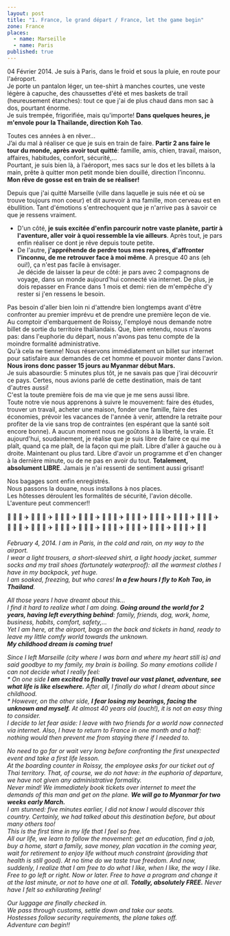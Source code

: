 ```yaml
---
layout: post
title: "1. France, le grand départ / France, let the game begin"
zone: France
places: 
  - name: Marseille
  - name: Paris
published: true
---
```


04 Février 2014. Je suis à Paris, dans le froid et sous la pluie, en route pour l'aéroport.  
Je porte un pantalon léger, un tee-shirt à manches courtes, une veste légère à capuche, des chaussettes d'été et mes baskets de trail (heureusement étanches): tout ce que j'ai de plus chaud dans mon sac à dos, pourtant énorme.  
Je suis trempée, frigorifiée, mais qu'importe! **Dans quelques heures, je m'envole pour la Thaïlande, direction Koh Tao**.

Toutes ces années à en rêver...  
J’ai du mal à réaliser ce que je suis en train de faire. **Partir 2 ans faire le tour du monde, après avoir tout quitté**: famille, amis, chien, travail, maison, affaires, habitudes, confort, sécurité,…  
Pourtant, je suis bien là, à l’aéroport, mes sacs sur le dos et les billets à la main, prête à quitter mon petit monde bien douillé, direction l’inconnu.  
**Mon rêve de gosse est en train de se réaliser!**

Depuis que j'ai quitté Marseille (ville dans laquelle je suis née et où se trouve toujours mon coeur) et dit aurevoir à ma famille, mon cerveau est en ébullition. Tant d'émotions s'entrechoquent que je n'arrive pas à savoir ce que je ressens vraiment.  
* D'un côté, **je suis excitée d'enfin parcourir notre vaste planète, partir à l'aventure, aller voir à quoi ressemble la vie ailleurs**. Après tout, je pars enfin réaliser ce dont je rêve depuis toute petite.  
* De l'autre, **j'appréhende de perdre tous mes repères, d'affronter l'inconnu, de me retrouver face à moi même**. A presque 40 ans (eh oui!), ça n'est pas facile à envisager.  
Je décide de laisser la peur de côté: je pars avec 2 compagnons de voyage, dans un monde aujourd'hui connecté via internet. De plus, je dois repasser en France dans 1 mois et demi: rien de m'empêche d'y rester si j'en ressens le besoin.

Pas besoin d'aller bien loin ni d'attendre bien longtemps avant d'être confronter au premier imprévu et de prendre une première leçon de vie.  
Au comptoir d'embarquement de Roissy, l'employé nous demande notre billet de sortie du territoire thaïlandais. Que, bien entendu, nous n'avons pas: dans l'euphorie du départ, nous n'avons pas tenu compte de la moindre formalité administrative.  
Qu'à cela ne tienne! Nous réservons immédiatement un billet sur internet pour satisfaire aux demandes de cet homme et pouvoir monter dans l'avion. **Nous irons donc passer 15 jours au Myanmar début Mars.**  
Je suis abasourdie: 5 minutes plus tôt, je ne savais pas que j'irai découvrir ce pays. Certes, nous avions parlé de cette destination, mais de tant d'autres aussi!  
C'est la toute première fois de ma vie que je me sens aussi libre.  
Toute notre vie nous apprenons à suivre le mouvement: faire des études, trouver un travail, acheter une maison, fonder une famille, faire des économies, prévoir les vacances de l'année à venir, attendre la retraite pour profiter de la vie sans trop de contraintes (en espérant que la santé soit encore bonne). A aucun moment nous ne goûtons à la liberté, la vraie. Et aujourd'hui, soudainement, je réalise que je suis libre de faire ce qui me plaît, quand ça me plaît, de la façon qui me plaît. Libre d'aller à gauche ou à droite. Maintenant ou plus tard. Libre d'avoir un programme et d'en changer à la dernière minute, ou de ne pas en avoir du tout. **Totalement, absolument LIBRE**. Jamais je n'ai ressenti de sentiment aussi grisant!

Nos bagages sont enfin enregistrés.  
Nous passons la douane, nous installons à nos places.  
Les hôtesses déroulent les formalités de sécurité, l'avion décolle.  
L'aventure peut commencer!!


:feet: :tada: :feet: :airplane: :feet: :tada: :feet: :airplane: :feet: :tada: :feet: :airplane: :feet: :tada: :feet: :airplane: :feet: :tada: :feet: :airplane: :feet: :tada: :feet: :airplane: :feet: :tada: :feet: :airplane: :feet: :tada: :feet: :airplane: :feet: :tada: :feet: :airplane: :feet: :tada: :feet: :airplane: :feet: :tada: :feet: :airplane: :feet: :tada: :feet: :airplane: :feet: :tada: :feet: :airplane: :feet: :tada: :feet: :airplane: :feet: :tada: :feet: :airplane: :feet: :tada: :feet: :airplane: :feet: :tada: :feet: :airplane: :feet: :tada:


_February 4, 2014. I am in Paris, in the cold and rain, on my way to the airport._  
_I wear a light trousers, a short-sleeved shirt, a light hoody jacket, summer socks and my trail shoes (fortunately waterproof): all the warmest clothes I have in my backpack, yet huge._  
_I am soaked, freezing, but who cares! **In a few hours I fly to Koh Tao, in Thailand**._

_All those years I have dreamt about this..._  
_I find it hard to realize what I am doing. **Going around the world for 2 years, having left everything behind**: family, friends, dog, work, home, business, habits, comfort, safety,..._  
_Yet I am here, at the airport, bags on the back and tickets in hand, ready to leave my little comfy world towards the unknown._  
_**My childhood dream is coming true!**_

_Since I left Marseille (city where I was born and where my heart still is) and said goodbye to my family, my brain is boiling. So many emotions collide I can not decide what I really feel:_  
_* On one side **I am excited to finally travel our vast planet, adventure, see what life is like elsewhere.** After all, I finally do what I dream about since childhood._  
_* However, on the other side, **I fear losing my bearings, facing the unknown and myself.** At almost 40 years old (ouch!), it is not an easy thing to consider._  
_I decide to let fear aside: I leave with two friends for a world now connected via internet. Also, I have to return to France in one month and a half: nothing would then prevent me from staying there if I needed to._

_No need to go far or wait very long before confronting the first unexpected event and take a first life lesson._  
_At the boarding counter in Roissy, the employee asks for our ticket out of Thai territory. That, of course, we do not have: in the euphoria of departure, we have not given any administrative formality._  
_Never mind! We immediately book tickets over internet to meet the demands of this man and get on the plane. **We will go to Myanmar for two weeks early March.**_  
_I am stunned: five minutes earlier, I did not know I would discover this country. Certainly, we had talked about this destination before, but about many others too!_  
_This is the first time in my life that I feel so free._  
_All our life, we ​​learn to follow the movement: get an education, find a job, buy a home, start a family, save money, plan vacation in the coming year, wait for retirement to enjoy life without much constraint (providing that health is still good). At no time do we taste true freedom. And now, suddenly, I realize that I am free to do what I like, when I like, the way I like. Free to go left or right. Now or later. Free to have a program and change it at the last minute, or not to have one at all. **Totally, absolutely FREE.** Never have I felt so exhilarating feeling!_  

_Our luggage are finally checked in._  
_We pass through customs, settle down and take our seats._  
_Hostesses follow security requirements, the plane takes off._  
_Adventure can begin!!_
